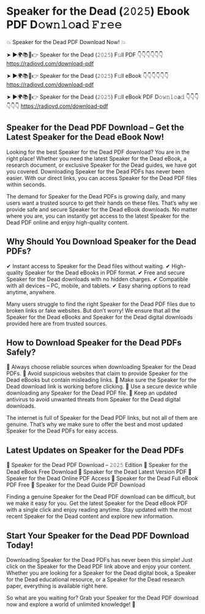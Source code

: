 # Speaker for the Dead (𝟸𝟶𝟸𝟻) Ebook PDF D𝚘𝚠𝚗𝚕𝚘a𝚍 𝙵𝚛𝚎𝚎

💥 Speaker for the Dead PDF Download Now! 💥

➤ ►🌍📚📱👉 Speaker for the Dead (𝟸𝟶𝟸𝟻) F𝚞ll PDF 👇👇👇👇👇👇
https://radiovd.com/download-pdf

➤ ►🌍📚📱👉 Speaker for the Dead (𝟸𝟶𝟸𝟻) F𝚞ll eBook 👇👇👇👇👇👇
https://radiovd.com/download-pdf

➤ ►🌍📚📱👉 Speaker for the Dead (𝟸𝟶𝟸𝟻) F𝚞ll eBook PDF D𝚘𝚠𝚗𝚕𝚘a𝚍 👇👇👇👇👇👇
https://radiovd.com/download-pdf

## Speaker for the Dead PDF Download – Get the Latest Speaker for the Dead eBook Now!

Looking for the best Speaker for the Dead PDF download? You are in the right place! Whether you need the latest Speaker for the Dead eBook, a research document, or exclusive Speaker for the Dead guides, we have got you covered. Downloading Speaker for the Dead PDFs has never been easier. With our direct links, you can access Speaker for the Dead PDF files within seconds.

The demand for Speaker for the Dead PDFs is growing daily, and many users want a trusted source to get their hands on these files. That’s why we provide safe and secure Speaker for the Dead eBook downloads. No matter where you are, you can instantly get access to the latest Speaker for the Dead PDF online and enjoy high-quality content.

## Why Should You Download Speaker for the Dead PDFs?

✔ Instant access to Speaker for the Dead files without waiting.
✔ High-quality Speaker for the Dead eBooks in PDF format.
✔ Free and secure Speaker for the Dead downloads with no hidden charges.
✔ Compatible with all devices – PC, mobile, and tablets.
✔ Easy sharing options to read anytime, anywhere.

Many users struggle to find the right Speaker for the Dead PDF files due to broken links or fake websites. But don’t worry! We ensure that all the Speaker for the Dead eBooks and Speaker for the Dead digital downloads provided here are from trusted sources.

## How to Download Speaker for the Dead PDFs Safely?

📌 Always choose reliable sources when downloading Speaker for the Dead PDFs.
📌 Avoid suspicious websites that claim to provide Speaker for the Dead eBooks but contain misleading links.
📌 Make sure the Speaker for the Dead download link is working before clicking.
📌 Use a secure device while downloading any Speaker for the Dead PDF file.
📌 Keep an updated antivirus to avoid unwanted threats from Speaker for the Dead digital downloads.

The internet is full of Speaker for the Dead PDF links, but not all of them are genuine. That’s why we make sure to offer the best and most updated Speaker for the Dead PDFs for easy access.

## Latest Updates on Speaker for the Dead PDFs

🔹 Speaker for the Dead PDF Download – 𝟸𝟶𝟸𝟻 Edition
🔹 Speaker for the Dead eBook Free Download
🔹 Speaker for the Dead Latest Version PDF
🔹 Speaker for the Dead Online PDF Access
🔹 Speaker for the Dead Full eBook PDF Free
🔹 Speaker for the Dead Guide PDF Download

Finding a genuine Speaker for the Dead PDF download can be difficult, but we make it easy for you. Get the latest Speaker for the Dead eBook PDF with a single click and enjoy reading anytime. Stay updated with the most recent Speaker for the Dead content and explore new information.

## Start Your Speaker for the Dead PDF Download Today!

Downloading Speaker for the Dead PDFs has never been this simple! Just click on the Speaker for the Dead PDF link above and enjoy your content. Whether you are looking for a Speaker for the Dead digital book, a Speaker for the Dead educational resource, or a Speaker for the Dead research paper, everything is available right here.

So what are you waiting for? Grab your Speaker for the Dead PDF download now and explore a world of unlimited knowledge! 🚀
